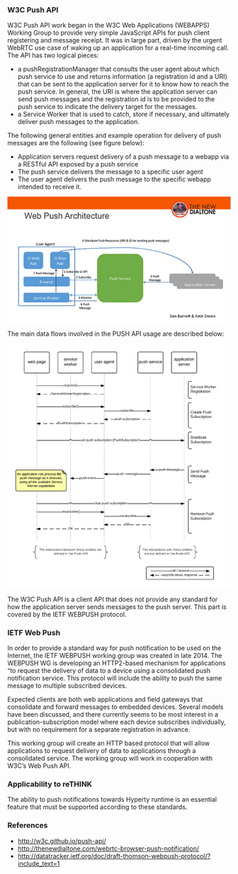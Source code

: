 ### W3C Push API

W3C Push API work began in the W3C Web Applications (WEBAPPS) Working Group to provide very simple JavaScript APIs for push client registering and message receipt. It was in large part, driven by the urgent WebRTC use case of waking up an application for a real-time incoming call. The API has two logical pieces:

* a pushRegistrationManager that consults the user agent about which push service to use and returns information (a registration id and a URI) that can be sent to the application server for it to know how to reach the push service. In general, the URI is where the application server can send push messages and the registration id is to be provided to the push service to indicate the delivery target for the messages.
* a Service Worker that is used to catch, store if necessary, and ultimately deliver push messages to the application.

The following general entities and example operation for delivery of push messages are the following (see figure below):

* Application servers request delivery of a push message to a webapp via a RESTful API exposed by a push service
* The push service delivers the message to a specific user agent
* The user agent delivers the push message to the specific webapp intended to receive it.

![Web Push Architecture](web-push-arch.jpg)

The main data flows involved in the PUSH API usage are described below:

![Main flows of events for subscription, push message delivery, and unsubscription](push_sequence_diagram.png)

The W3C Push API is a client API that does not provide any standard for how the application server sends messages to the push server. This part is covered by the IETF WEBPUSH protocol.

### IETF Web Push

In order to provide a standard way for push notification to be used on the Internet, the IETF WEBPUSH working group was created in late 2014.  The WEBPUSH WG is developing an HTTP2-based mechanism for applications “to request the delivery of data to a device using a consolidated push notification service. This protocol will include the ability to push the same message to multiple subscribed devices. 

Expected clients are both web applications and field gateways that consolidate and forward messages to embedded devices.  Several models have been discussed, and there currently seems to be most interest in a publication-subscription model where each device subscribes individually, but with no requirement for a separate registration in advance.

This working group will create an HTTP based protocol that will allow applications to request delivery of data to applications through a consolidated service. The working group will work in cooperation with W3C’s Web Push API. 

### Applicability to reTHINK

The ability to push notifications towards Hyperty runtime is an essential feature that must be supported according to these standards.

### References

* http://w3c.github.io/push-api/
* http://thenewdialtone.com/webrtc-browser-push-notification/
* http://datatracker.ietf.org/doc/draft-thomson-webpush-protocol/?include_text=1

